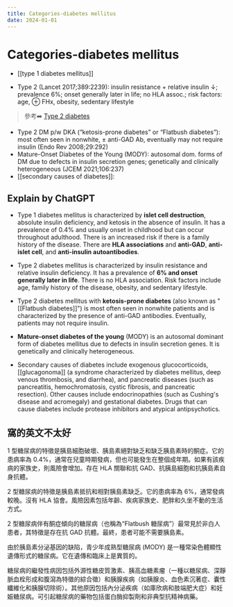 ```yaml
---
title: Categories-diabetes mellitus
date: 2024-01-01
---
```

# Categories-diabetes mellitus

* [[type 1 diabetes mellitus]] 
 
* Type 2 (Lancet 2017;389:2239): insulin resistance + relative insulin ↓; prevalence 6%; onset generally later in life; no HLA assoc.; risk factors: age, ⊕ FHx, obesity, sedentary lifestyle
> 參考➡️ [Type 2 diabetes](https://www.sciencedirect.com/science/article/pii/S0140673617300582)
* Type 2 DM p/w DKA (“ketosis-prone diabetes” or “Flatbush diabetes”): most often seen in nonwhite, ± anti-GAD Ab, eventually may not require insulin (Endo Rev 2008;29:292)
* Mature-Onset Diabetes of the Young (MODY): autosomal dom. forms of DM due to defects in insulin secretion genes; genetically and clinically heterogeneous (JCEM 2021;106:237)
* [[secondary causes of diabetes]]: 


## Explain by ChatGPT


* Type 1 diabetes mellitus is characterized by **islet cell destruction**, absolute insulin deficiency, and ketosis in the absence of insulin. It has a prevalence of 0.4% and usually onset in childhood but can occur throughout adulthood. There is an increased risk if there is a family history of the disease. There are **HLA associations** and **anti-GAD**, **anti-islet cell**, and **anti-insulin autoantibodies**.

* Type 2 diabetes mellitus is characterized by insulin resistance and relative insulin deficiency. It has a prevalence of **6% and onset generally later in life**. There is no HLA association. Risk factors include age, family history of the disease, obesity, and sedentary lifestyle.

* Type 2 diabetes mellitus with **ketosis-prone diabetes** (also known as "[[Flatbush diabetes]]") is most often seen in nonwhite patients and is characterized by the presence of anti-GAD antibodies. Eventually, patients may not require insulin.

* **Mature-onset diabetes of the young** (MODY) is an autosomal dominant form of diabetes mellitus due to defects in insulin secretion genes. It is genetically and clinically heterogeneous.

* Secondary causes of diabetes include exogenous glucocorticoids, [[glucagonoma]] (a syndrome characterized by diabetes mellitus, deep venous thrombosis, and diarrhea), and pancreatic diseases (such as pancreatitis, hemochromatosis, cystic fibrosis, and pancreatic resection). Other causes include endocrinopathies (such as Cushing's disease and acromegaly) and gestational diabetes. Drugs that can cause diabetes include protease inhibitors and atypical antipsychotics.

## 窩的英文不太好

1 型糖尿病的特徵是胰島細胞破壞、胰島素絕對缺乏和缺乏胰島素時的酮症。它的患病率為 0.4%，通常在兒童時期發病，但也可能發生在整個成年期。如果有該疾病的家族史，則風險會增加。存在 HLA 關聯和抗 GAD、抗胰島細胞和抗胰島素自身抗體。

2 型糖尿病的特徵是胰島素抵抗和相對胰島素缺乏。它的患病率為 6%，通常發病較晚。沒有 HLA 協會。風險因素包括年齡、疾病家族史、肥胖和久坐不動的生活方式。

2 型糖尿病伴有酮症傾向的糖尿病（也稱為“Flatbush 糖尿病”）最常見於非白人患者，其特徵是存在抗 GAD 抗體。最終，患者可能不需要胰島素。

由於胰島素分泌基因的缺陷，青少年成熟型糖尿病 (MODY) 是一種常染色體顯性遺傳形式的糖尿病。它在遺傳和臨床上是異質的。

糖尿病的繼發性病因包括外源性糖皮質激素、胰高血糖素瘤（一種以糖尿病、深靜脈血栓形成和腹瀉為特徵的綜合徵）和胰腺疾病（如胰腺炎、血色素沉著症、囊性纖維化和胰腺切除術）。其他原因包括內分泌疾病（如庫欣病和肢端肥大症）和妊娠糖尿病。可引起糖尿病的藥物包括蛋白酶抑製劑和非典型抗精神病藥。
